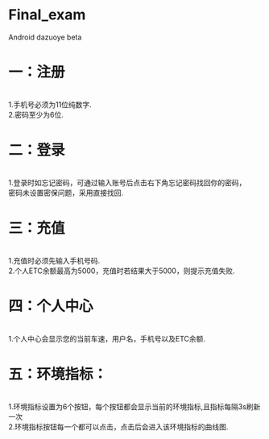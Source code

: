 # Final_exam<br>
Android dazuoye beta<br>
<h1>一：注册</h1><br>
1.手机号必须为11位纯数字.<br>
2.密码至少为6位.<br>
<h1>二：登录</h1><br>
1.登录时如忘记密码，可通过输入账号后点击右下角忘记密码找回你的密码，<br>
密码未设置密保问题，采用直接找回.<br>
<h1>三：充值</h1><br>
1.充值时必须先输入手机号码.<br>
2.个人ETC余额最高为5000，充值时若结果大于5000，则提示充值失败.<br>
<h1>四：个人中心</h1><br>
1.个人中心会显示您的当前车速，用户名，手机号以及ETC余额.<br>
<h1>五：环境指标：</h1><br>
1.环境指标设置为6个按钮，每个按钮都会显示当前的环境指标,且指标每隔3s刷新一次<br>
2.环境指标按钮每一个都可以点击，点击后会进入该环境指标的曲线图.<br>

